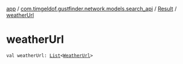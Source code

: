 [app](../../index.md) / [com.timgeldof.gustfinder.network.models.search_api](../index.md) / [Result](index.md) / [weatherUrl](./weather-url.md)

# weatherUrl

`val weatherUrl: `[`List`](https://kotlinlang.org/api/latest/jvm/stdlib/kotlin.collections/-list/index.html)`<`[`WeatherUrl`](../-weather-url/index.md)`>`